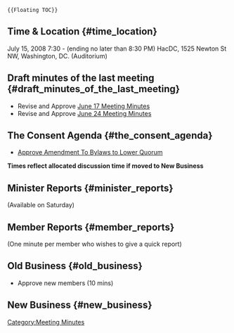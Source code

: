 ```{=mediawiki}
{{Floating TOC}}
```
## Time & Location {#time_location}

July 15, 2008 7:30 - (ending no later than 8:30 PM) HacDC, 1525 Newton
St NW, Washington, DC. (Auditorium)

## Draft minutes of the last meeting {#draft_minutes_of_the_last_meeting}

-   Revise and Approve [ June 17 Meeting
    Minutes](Regular_Member_Meeting_Minutes_2008_06_17)
-   Revise and Approve [ June 24 Meeting
    Minutes](Regular_Member_Meeting_Minutes_2008_06_24)

## The Consent Agenda {#the_consent_agenda}

-   [ Approve Amendment To Bylaws to Lower
    Quorum](Bylaws_Amendment_1:_Revise_Quorum)

**Times reflect allocated discussion time if moved to New Business**

## Minister Reports {#minister_reports}

(Available on Saturday)

## Member Reports {#member_reports}

(One minute per member who wishes to give a quick report)

## Old Business {#old_business}

-   Approve new members (10 mins)

## New Business {#new_business}

[Category:Meeting Minutes](Category:Meeting_Minutes)
